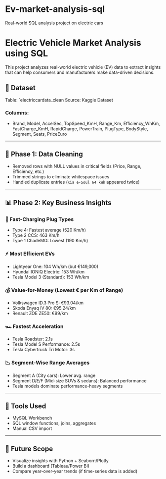 # Ev-market-analysis-sql
Real-world SQL analysis project on electric cars
# Electric Vehicle Market Analysis using SQL

This project analyzes real-world electric vehicle (EV) data to extract insights that can help consumers and manufacturers make data-driven decisions.

## 📌 Dataset
Table: `electriccardata_clean
Source: Kaggle Dataset

### Columns:
- Brand, Model, AccelSec, TopSpeed_KmH, Range_Km, Efficiency_WhKm, FastCharge_KmH, RapidCharge, PowerTrain, PlugType, BodyStyle, Segment, Seats, PriceEuro

---

## 🔧 Phase 1: Data Cleaning
- Removed rows with NULL values in critical fields (Price, Range, Efficiency, etc.)
- Trimmed strings to eliminate whitespace issues
- Handled duplicate entries (`Kia e-Soul 64 kWh` appeared twice)

---

## 📊 Phase 2: Key Business Insights

### 🚗 Fast-Charging Plug Types
- Type 4: Fastest average (520 Km/h)
- Type 2 CCS: 463 Km/h
- Type 1 ChadeMO: Lowest (190 Km/h)

### ⚡ Most Efficient EVs
- Lightyear One: 104 Wh/km (but €149,000)
- Hyundai IONIQ Electric: 153 Wh/km
- Tesla Model 3 (Standard): 153 Wh/km

### 💰 Value-for-Money (Lowest € per Km of Range)
- Volkswagen ID.3 Pro S: €93.04/km
- Skoda Enyaq iV 80: €95.24/km
- Renault ZOE ZE50: €99/km

### 🏎️ Fastest Acceleration
- Tesla Roadster: 2.1s
- Tesla Model S Performance: 2.5s
- Tesla Cybertruck Tri Motor: 3s

### 📉 Segment-Wise Range Averages
- Segment A (City cars): Lower avg. range
- Segment D/E/F (Mid-size SUVs & sedans): Balanced performance
- Tesla models dominate performance-heavy segments

---

## 📌 Tools Used
- MySQL Workbench
- SQL window functions, joins, aggregates
- Manual CSV import

---

## 🚀 Future Scope
- Visualize insights with Python + Seaborn/Plotly
- Build a dashboard (Tableau/Power BI)
- Compare year-over-year trends (if time-series data is added)
